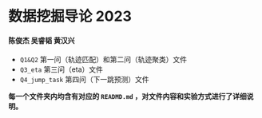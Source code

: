 # 数据挖掘导论 2023

####  陈俊杰   吴睿韬   黄汉兴



- `Q1&Q2` 第一问（轨迹匹配）和第二问（轨迹聚类）文件
- `Q3_eta` 第三问（eta）文件
- `Q4_jump_task` 第四问（下一跳预测）文件



**每一个文件夹内均含有对应的 `READMD.md` ，对文件内容和实验方式进行了详细说明。**